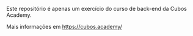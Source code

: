 Este repositório é apenas um exercício do curso de back-end da Cubos Academy.

Mais informações em https://cubos.academy/
